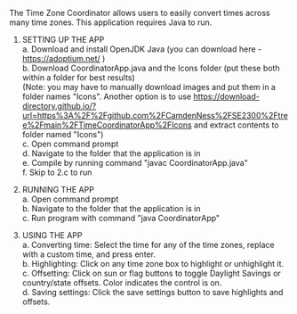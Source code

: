 The Time Zone Coordinator allows users to easily convert times across many time zones. This application requires Java to run.

1. SETTING UP THE APP  
   a. Download and install OpenJDK Java (you can download here - https://adoptium.net/ )  
   b. Download CoordinatorApp.java and the Icons folder (put these both within a folder for best results)  
   (Note: you may have to manually download images and put them in a folder names "Icons". Another option is to use https://download-directory.github.io/?url=https%3A%2F%2Fgithub.com%2FCamdenNess%2FSE2300%2Ftree%2Fmain%2FTimeCoordinatorApp%2FIcons and extract contents to folder named "Icons")  
   c. Open command prompt  
   d. Navigate to the folder that the application is in  
   e. Compile by running command "javac CoordinatorApp.java"  
   f. Skip to 2.c to run  

3. RUNNING THE APP  
   a. Open command prompt  
   b. Navigate to the folder that the application is in  
   c. Run program with command "java CoordinatorApp"  
   
4. USING THE APP  
   a. Converting time: Select the time for any of the time zones, replace with a custom time, and press enter.  
   b. Highlighting: Click on any time zone box to highlight or unhighlight it.  
   c. Offsetting: Click on sun or flag buttons to toggle Daylight Savings or country/state offsets. Color indicates the control is on.  
   d. Saving settings: Click the save settings button to save highlights and offsets.  
